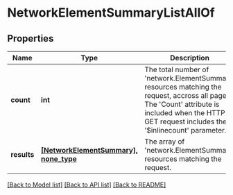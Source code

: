 # NetworkElementSummaryListAllOf

## Properties
Name | Type | Description | Notes
------------ | ------------- | ------------- | -------------
**count** | **int** | The total number of &#39;network.ElementSummary&#39; resources matching the request, accross all pages. The &#39;Count&#39; attribute is included when the HTTP GET request includes the &#39;$inlinecount&#39; parameter. | [optional] 
**results** | [**[NetworkElementSummary], none_type**](NetworkElementSummary.md) | The array of &#39;network.ElementSummary&#39; resources matching the request. | [optional] 

[[Back to Model list]](../README.md#documentation-for-models) [[Back to API list]](../README.md#documentation-for-api-endpoints) [[Back to README]](../README.md)


